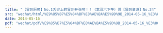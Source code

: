```yaml
---
title: "【冒刺厨房】No.1舌尖上的冒刺开张啦！！（本周六下午）暨【冒刺桌游】No.24"
src: "wechat/html/%E9%85%B7%E5%84%BF%E8%AE%BA%E5%9D%9B_2014-05-16_%E3%80%90%E5%86%92%E5%88%BA%E5%8E%A8%E6%88%BF%E3%80%91No.1%E8%88%8C%E5%B0%96%E4%B8%8A%E7%9A%84%E5%86%92%E5%88%BA%E5%BC%80%E5%BC%A0%E5%95%A6%EF%BC%81%EF%BC%81%EF%BC%88%E6%9C%AC%E5%91%A8%E5%85%AD%E4%B8%8B%E5%8D%88%EF%BC%89%E6%9A%A8%E3%80%90%E5%86%92%E5%88%BA%E6%A1%8C%E6%B8%B8%E3%80%91No.24.html"
date: 2014-05-16
pdf: "wechat/pdf/%E9%85%B7%E5%84%BF%E8%AE%BA%E5%9D%9B_2014-05-16_%E3%80%90%E5%86%92%E5%88%BA%E5%8E%A8%E6%88%BF%E3%80%91No.1%E8%88%8C%E5%B0%96%E4%B8%8A%E7%9A%84%E5%86%92%E5%88%BA%E5%BC%80%E5%BC%A0%E5%95%A6%EF%BC%81%EF%BC%81%EF%BC%88%E6%9C%AC%E5%91%A8%E5%85%AD%E4%B8%8B%E5%8D%88%EF%BC%89%E6%9A%A8%E3%80%90%E5%86%92%E5%88%BA%E6%A1%8C%E6%B8%B8%E3%80%91No.24.pdf"
---
```


